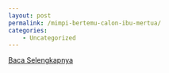 ```yaml
---
layout: post
permalink: /mimpi-bertemu-calon-ibu-mertua/
categories:
    - Uncategorized
---
```


[Baca Selengkapnya](/04)